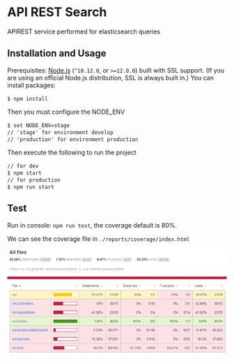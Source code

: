 # API REST Search
APIREST service performed for elasticsearch queries

## Installation and Usage
Prerequisites: [Node.js](https://nodejs.org/) (`^10.12.0`, or `>=12.0.0`) built with SSL support. (If you are using an official Node.js distribution, SSL is always built in.)
You can install packages:
```
$ npm install
```
Then you must configure the NODE_ENV
```
$ set NODE_ENV=stage
// 'stage' for environment develop
// 'production' for environment production
```
Then execute the following to run the project
```
// for dev
$ npm start
// for production
$ npm run start
```
## Test

Run in console: `npm run test`, the coverage default is 80%.

We can see the coverage file in `./reports/coverage/index.html`

![test-image](./test-image.png)
